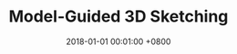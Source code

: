 ---
title:          "Model-Guided 3D Sketching"
date:           2018-01-01 00:01:00 +0800
selected:       true
pub:            "IEEE Transactions on Visualization and Computer Graphics"
pub_date:       "2018"
# abstract: >-
cover:          /assets/images/covers/sketch_tvcg.png
authors:
- Pengfei Xu
- Hongbo Fu
- Youyi Zheng
- Karan Singh
- Hui Huang
- Chiew-Lan Tai
links:
  # Paper: 
  Project: http://vcc.szu.edu.cn/research/2018/3D-Sketch
---